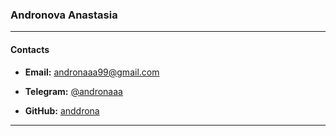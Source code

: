 ### **Andronova Anastasia**
***
#### __Contacts__
+ **Email:** andronaaa99@gmail.com
- **Telegram:** [@andronaaa](https://t.me/andronaaa)
* **GitHub:** [anddrona](https://github.com/anddrona)
***
